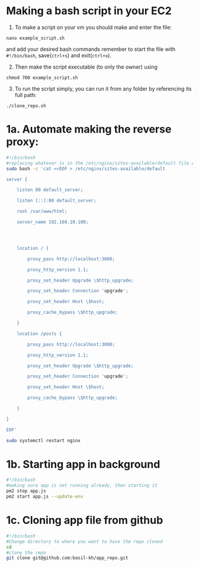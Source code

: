 # Making a bash script in your EC2
1. To make a script on your vm you should make and enter the file: 
```
nano example_script.sh
```
and add your desired bash commands remember to start the file with `#!/bin/bash`, save(`ctrl+s`) and exit(`ctrl+x`).

2. Then make the script executable (to only the owner) using
```
chmod 700 example_script.sh
```
3. To run the script simply, you can run it from any folder by referencing its full path:
```
./clone_repo.sh
```

# 1a. Automate making the reverse proxy: 
```bash
#!/bin/bash
#replacing whatever is in the /etc/nginx/sites-available/default file with the input below to setup the reverse proxy.
sudo bash -c 'cat <<EOF > /etc/nginx/sites-available/default

server {

    listen 80 default_server;

    listen [::]:80 default_server;

    root /var/www/html;

    server_name 192.168.10.100;




    location / {

        proxy_pass http://localhost:3000;

        proxy_http_version 1.1;

        proxy_set_header Upgrade \$http_upgrade;

        proxy_set_header Connection 'upgrade';

        proxy_set_header Host \$host;

        proxy_cache_bypass \$http_upgrade;

    }

    location /posts {

        proxy_pass http://localhost:3000;

        proxy_http_version 1.1;

        proxy_set_header Upgrade \$http_upgrade;

        proxy_set_header Connection 'upgrade';

        proxy_set_header Host \$host;

        proxy_cache_bypass \$http_upgrade;

    }

}

EOF'

sudo systemctl restart nginx
```


# 1b. Starting app in background
```bash
#!/bin/bash
#making sure app is not running already, then starting it
pm2 stop app.js
pm2 start app.js --update-env
```

# 1c. Cloning app file from github

```bash
#!/bin/bash
#Change directory to where you want to have the repo cloned
cd
#clone the repo
git clone git@github.com:basil-kh/app_repo.git

```
